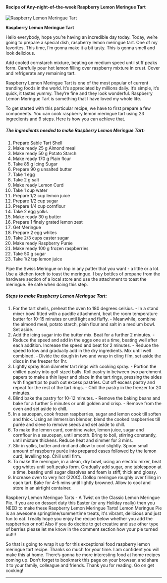             

#### Recipe of Any-night-of-the-week Raspberry Lemon Meringue Tart

![Raspberry Lemon Meringue Tart](https://img-global.cpcdn.com/recipes/06cd90ad5725dfeb/751x532cq70/raspberry-lemon-meringue-tart-recipe-main-photo.jpg)

**Raspberry Lemon Meringue Tart**

Hello everybody, hope you’re having an incredible day today. Today, we’re going to prepare a special dish, raspberry lemon meringue tart. One of my favorites. This time, I’m gonna make it a bit tasty. This is gonna smell and look delicious.

Add cooled cornstarch mixture, beating on medium speed until stiff peaks form. Carefully pour hot lemon filling over raspberry mixture in crust. Cover and refrigerate any remaining tart.

Raspberry Lemon Meringue Tart is one of the most popular of current trending foods in the world. It’s appreciated by millions daily. It’s simple, it’s quick, it tastes yummy. They’re fine and they look wonderful. Raspberry Lemon Meringue Tart is something that I have loved my whole life.

To get started with this particular recipe, we have to first prepare a few components. You can cook raspberry lemon meringue tart using 23 ingredients and 9 steps. Here is how you can achieve that.

##### The ingredients needed to make Raspberry Lemon Meringue Tart:

1.  Prepare Sable Tart Shell
2.  Make ready 25 g Almond meal
3.  Make ready 50 g Potato Starch
4.  Make ready 170 g Plain flour
5.  Take 85 g Icing Sugar
6.  Prepare 90 g unsalted butter
7.  Take 1 egg
8.  Take 2 g salt
9.  Make ready Lemon Curd
10.  Take 1 cup water
11.  Prepare 1/2 cup lemon juice
12.  Prepare 1/2 cup sugar
13.  Prepare 1/4 cup cornflour
14.  Take 2 egg yolks
15.  Make ready 30 g butter
16.  Prepare 1 finely grated lemon zest
17.  Get Meringue
18.  Prepare 2 egg whites
19.  Take 2/3 cups caster sugar
20.  Make ready Raspberry Purée
21.  Make ready 100 g frozen raspberries
22.  Take 50 g sugar
23.  Take 1/2 tsp lemon juice

Pipe the Swiss Meringue on top in any patter that you want - a little or a lot. Use a kitchen torch to toast the meringue. I buy bottles of propane from the hardware section of a local store and use the attachment to toast the meringue. Be safe when doing this step.

##### Steps to make Raspberry Lemon Meringue Tart:

1.  For the tart shells, preheat the oven to 180 degrees celsius. - In a stand mixer bowl fitted with a paddle attachment, beat the room temperature butter for 10-15 minutes or until light and fluffy. - Meanwhile, combine the almond meal, potato starch, plain flour and salt in a medium bowl. Set aside.
2.  Add the icing sugar into the butter mix. Beat for a further 2 minutes. - Reduce the speed and add in the eggs one at a time, beating well after each addition. Increase the speed and beat for 2 minutes. - Reduce the speed to low and gradually add in the dry ingredients. Mix until well combined. - Divide the dough in two and wrap in cling film, set aside the discs in the freezer for 1hr.
3.  Lightly spray 8cm diameter tart rings with cooking spray. - Portion the chilled pastry into golf sized balls. Roll pastry in between two parchment papers to make a thin layer and place in the tart rings, pressing the sides with fingertips to push out excess pastries. Cut off excess pastry and repeat for the rest of the tart rings. - Chill the pastry in the freezer for 20 minutes.
4.  Blind bake the pastry for 10-12 minutes. - Remove the baking beans and bake for a further 5 minutes or until golden and crisp. - Remove from the oven and set aside to chill.
5.  In a saucepan, cook frozen raspberries, sugar and lemon cook till soften and thick. Using an immersion blender, blend the cooked raspberries till purée and sieve to remove seeds and set aside to chill.
6.  To make the lemon curd, combine water, lemon juice, sugar and cornflour in a saucepan, until smooth. Bring to boil, stirring constantly, until mixture thickens. Reduce heat and simmer for 3 mins.
7.  Stir in yolks, butter and rind and allow to cool slightly. Spoon small amount of raspberry purée into prepared cases followed by the lemon curd, levelling top. Chill until firm.
8.  To make the meringue, in a clean, dry bowl, using an electric mixer, beat egg whites until soft peaks form. Gradually add sugar, one tablespoon at a time, beating until sugar dissolves and foam is stiff, thick and glossy.
9.  Increase oven to very hot (220C). Dollop meringue roughly over filling in each tart. Bake for 4-5 mins until lightly browned. Allow to cool and store in an airtight container.

Raspberry Lemon Meringue Tarts - A Twist on the Classic Lemon Meringue Pie. If you are on dessert duty this Easter (or any Holiday really) then you NEED to make these Raspberry Lemon Meringue Tarts! Lemon Meringue Pie is an awesome springtime/summertime treats, it's vibrant, delicious and just fun to eat. I really hope you enjoy the recipe below whether you add the raspberries or not! Also if you do decide to get creative and use other type of berries please let me know in the comment section how your pie turned out!!!

So that is going to wrap it up for this exceptional food raspberry lemon meringue tart recipe. Thanks so much for your time. I am confident you will make this at home. There’s gonna be more interesting food at home recipes coming up. Don’t forget to bookmark this page on your browser, and share it to your family, colleague and friends. Thank you for reading. Go on get cooking!

* * *